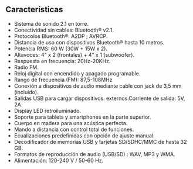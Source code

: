 ## Características

- Sistema de sonido 2.1 en torre.
- Conectividad sin cables: Bluetooth® v2.1.
- Protocolos Bluetooth®: A2DP ; AVRCP.
- Distancia de uso con dispositivos Bluetooth® hasta 10 metros.
- Potencia RMS: 60 W (30W + 15W x 2).
- Altavoces: 4" x 2 (frontales) + 4" x 1 (subwoofer).
- Respuesta en frecuencia: 20Hz-20KHz.
- Radio FM.
- Reloj digital con encendido y apagado programable.
- Rango de frecuencia (FM): 87,5-108MHz
- Conexión a dispositivos de audio mediante cable con jack de 3,5 mm (incluido).
- Salidas USB para cargar dispositivos. externos.Corriente de salida: 5V, 2A.
- Display LED retroiluminado.
- Soporte para tablets y smartphones en la parte superior.
- Cuerpo en madera para una acústica perfecta.
- Mando a distancia con control total de funciones.
- Ecualizaciones predefinidas con opción de ajuste manual.
- Decodificador de memorias USB y tarjetas SD/SDHC/MMC de hasta 32 GB.
- Formatos de reproducción de audio (USB/SD) : WAV, MP3 y WMA.
- Alimentación: 120-240 V / 50-60 Hz.
